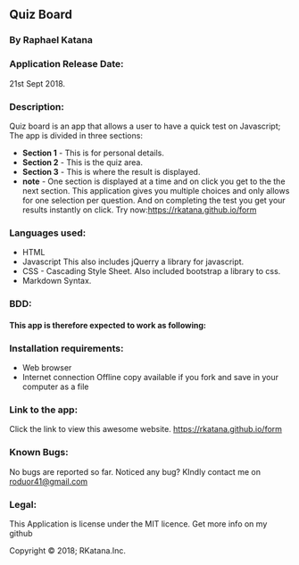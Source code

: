 
## Quiz Board
### By Raphael Katana

### Application Release Date:
21st Sept 2018.

### Description:
Quiz board is an app that allows a user to have a quick test on Javascript;
The app is divided in three sections:
* **Section 1** - This is for personal details.
* **Section 2** - This is the quiz area.
* **Section 3** - This is where the result is displayed.
* **note** - One section is displayed at a time and on click you get to the the next section.
This application gives you multiple choices and only allows for one selection per question.
And on completing the test you get your results instantly on click.
Try now:https://rkatana.github.io/form

### Languages used:
* HTML
* Javascript
 This also includes jQuerry a library for javascript.
* CSS - Cascading Style Sheet.
  Also included bootstrap a library to css.
* Markdown Syntax.

### BDD:
#### This app is therefore expected to work as following:

### Installation requirements:
* Web browser
* Internet connection
Offline copy available if you fork and save in your computer as a file

### Link to the app:
Click the link to view this awesome website.
https://rkatana.github.io/form

### Known Bugs:
No bugs are reported so far.
Noticed any bug?
KIndly contact me on roduor41@gmail.com

### Legal:
This Application is license under the MIT licence.
Get more info on my github

Copyright © 2018; RKatana.Inc.
